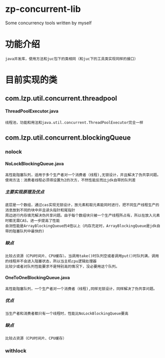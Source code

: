 # zp-concurrent-lib
Some concurrency tools written by myself

#  功能介绍
    java并发库，使用方法和juc包下的类相同（和juc下的工具类实现同样的接口）

#  目前实现的类
## com.lzp.util.concurrent.threadpool

#### ThreadPoolExecutor.java
    线程池，功能和用法和java.util.concurrent.ThreadPoolExecutor完全一样
## com.lzp.util.concurrent.blockingQueue
### nolock
#### NoLockBlockingQueue.java
    高性能阻塞队列，适用于多个生产者对一个消费者（线程),无锁设计，并且解决了伪共享问题。
    使用方法：消费者线程必须得设置为2的次方，不然性能反而比jdk自带的队列差 
##### 主要实现原理及优点
    底层是一个数组，通过cas实现无锁设计，放元素和取元素能同时进行，把不同生产线程生产的消息放到不同的块中并且读头指针和尾指针
    周边进行内存填充解决伪共享问题。由于每个数组块只被一个生产线程所占有，所以在放入元素时都无需CAS，进一步提高了性能 
    自测性能是ArrayBlockingQueue的4倍以上（内存充足时，ArrayBlockingQueue是jdk自带的阻塞队列中最快的)
##### 缺点
    比较占资源（CPU时间片、CPU缓存）。当调用take()时队列空或者调用put()时队列满，调用的线程并不会进入阻塞状态，所以当主机cpu逻辑处理器
    比较少或者对队列性能要求不是特别高的情况下，没必要用这个队列。
#### OneToOneBlockingQueue.java
    高性能阻塞队列，一个生产者对一个消费者（线程),同样无锁设计，同样解决了伪共享问题。
##### 优点
    当生产者和消费者都只有一个线程时，性能比NoLockBlockingQueue要高
##### 缺点
    比较占资源（CPU时间片、CPU缓存）
### withlock

    
